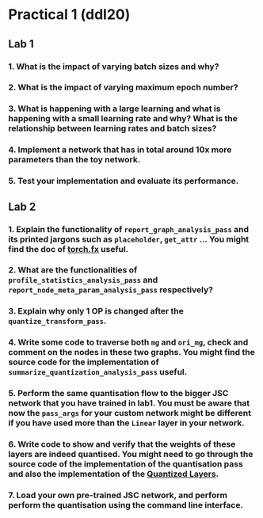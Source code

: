 # Practical 1 (ddl20)

## Lab 1
### 1. What is the impact of varying batch sizes and why?

### 2. What is the impact of varying maximum epoch number?

### 3. What is happening with a large learning and what is happening with a small learning rate and why? What is the relationship between learning rates and batch sizes?

### 4. Implement a network that has in total around 10x more parameters than the toy network.

### 5. Test your implementation and evaluate its performance.

## Lab 2
### 1. Explain the functionality of `report_graph_analysis_pass` and its printed jargons such as `placeholder`, `get_attr` ... You might find the doc of [torch.fx](https://pytorch.org/docs/stable/fx.html) useful.

### 2. What are the functionalities of `profile_statistics_analysis_pass` and `report_node_meta_param_analysis_pass` respectively?

### 3. Explain why only 1 OP is changed after the `quantize_transform_pass`.

### 4. Write some code to traverse both `mg` and `ori_mg`, check and comment on the nodes in these two graphs. You might find the source code for the implementation of `summarize_quantization_analysis_pass` useful.

### 5. Perform the same quantisation flow to the bigger JSC network that you have trained in lab1. You must be aware that now the `pass_args` for your custom network might be different if you have used more than the `Linear` layer in your network.

### 6. Write code to show and verify that the weights of these layers are indeed quantised. You might need to go through the source code of the implementation of the quantisation pass and also the implementation of the [Quantized Layers](../../machop/chop/passes/transforms/quantize/quantized_modules/linear.py).

### 7. Load your own pre-trained JSC network, and perform perform the quantisation using the command line interface.
